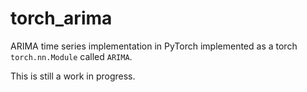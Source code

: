 # torch_arima

ARIMA time series implementation in PyTorch implemented as a torch `torch.nn.Module` called `ARIMA`.

This is still a work in progress.
